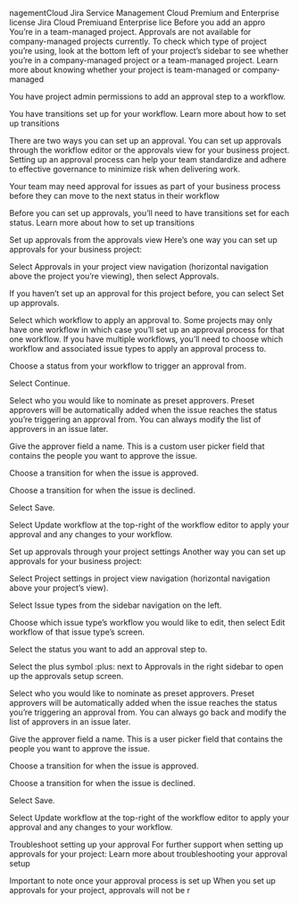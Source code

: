 nagementCloud
Jira Service Management Cloud Premium and Enterprise license
Jira Cloud Premiuand Enterprise lice
Before you add an appro
You’re in a team-managed project. Approvals are not available for company-managed projects currently. To check which type of project you’re using, look at the bottom left of your project’s sidebar to see whether you’re in a company-managed project or a team-managed project. Learn more about knowing whether your project is team-managed or company-managed

You have project admin permissions to add an approval step to a workflow.

You have transitions set up for your workflow. Learn more about how to set up transitions

There are two ways you can set up an approval. You can set up approvals through the workflow editor or the approvals view for your business project. Setting up an approval process can help your team standardize and adhere to effective governance to minimize risk when delivering work. 

Your team may need approval for issues as part of your business process before they can move to the next status in their workflow

Before you can set up approvals, you’ll need to have transitions set for each status. Learn more about how to set up transitions

Set up approvals from the approvals view
Here’s one way you can set up approvals for your business project: 

Select Approvals in your project view navigation (horizontal navigation above the project you’re viewing), then select Approvals.

If you haven’t set up an approval for this project before, you can select Set up approvals.

Select which workflow to apply an approval to. Some projects may only have one workflow in which case you’ll set up an approval process for that one workflow. If you have multiple workflows, you’ll need to choose which workflow and associated issue types to apply an approval process to. 

Choose a status from your workflow to trigger an approval from.

Select Continue.

Select who you would like to nominate as preset approvers. Preset approvers will be automatically added when the issue reaches the status you’re triggering an approval from. You can always modify the list of approvers in an issue later. 

Give the approver field a name. This is a custom user picker field that contains the people you want to approve the issue.

Choose a transition for when the issue is approved.

Choose a transition for when the issue is declined.

Select Save.

Select Update workflow at the top-right of the workflow editor to apply your approval and any changes to your workflow.

Set up approvals through your project settings
Another way you can set up approvals for your business project: 

Select Project settings in project view navigation (horizontal navigation above your project’s view). 

Select Issue types from the sidebar navigation on the left. 

Choose which issue type’s workflow you would like to edit, then select Edit workflow of that issue type’s screen.

Select the status you want to add an approval step to.

Select the plus symbol :plus: next to Approvals in the right sidebar to open up the approvals setup screen. 

Select who you would like to nominate as preset approvers. Preset approvers will be automatically added when the issue reaches the status you’re triggering an approval from. You can always go back and modify the list of approvers in an issue later. 

Give the approver field a name. This is a user picker field that contains the people you want to approve the issue.

Choose a transition for when the issue is approved.

Choose a transition for when the issue is declined.

Select Save.

Select Update workflow at the top-right of the workflow editor to apply your approval and any changes to your workflow.

Troubleshoot setting up your approval
For further support when setting up approvals for your project: Learn more about troubleshooting your approval setup

Important to note once your approval process is set up
When you set up approvals for your project, approvals will not be r
